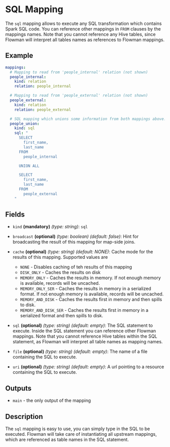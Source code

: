 # SQL Mapping
The `sql` mapping allows to execute any SQL transformation which contains Spark SQL code. You can reference other
mappings in `FROM` clauses by the mappings names. Note that you cannot reference any Hive tables, since Flowman will
interpret all tables names as references to Flowman mappings.

## Example
```yaml
mappings:
  # Mapping to read from 'people_internal' relation (not shown)
  people_internal:
    kind: relation
    relation: people_internal

  # Mapping to read from 'people_external' relation (not shown)
  people_external:
    kind: relation
    relation: people_external

  # SQL mapping which unions some information from both mappings above.
  people_union:
    kind: sql
    sql: "
      SELECT
        first_name,
        last_name
      FROM
        people_internal

      UNION ALL

      SELECT
        first_name,
        last_name
      FROM
        people_external
    "
```

## Fields
* `kind` **(mandatory)** *(type: string)*: `sql`

* `broadcast` **(optional)** *(type: boolean)* *(default: false)*: 
Hint for broadcasting the result of this mapping for map-side joins.

* `cache` **(optional)** *(type: string)* *(default: NONE)*:
Cache mode for the results of this mapping. Supported values are
  * `NONE` - Disables caching of teh results of this mapping
  * `DISK_ONLY` - Caches the results on disk
  * `MEMORY_ONLY` - Caches the results in memory. If not enough memory is available, records will be uncached.
  * `MEMORY_ONLY_SER` - Caches the results in memory in a serialized format. If not enough memory is available, records will be uncached.
  * `MEMORY_AND_DISK` - Caches the results first in memory and then spills to disk.
  * `MEMORY_AND_DISK_SER` - Caches the results first in memory in a serialized format and then spills to disk.

* `sql` **(optional)** *(type: string)* *(default: empty)*: 
The SQL statement to execute. Inside the SQL statement you can reference other Flowman mappings. Note that you 
cannot reference Hive tables within the SQL statement, as Flowman will interpret all table names as mapping names.

* `file` **(optional)** *(type: string)* *(default: empty)*: 
The name of a file containing the SQL to execute.

* `uri` **(optional)** *(type: string)* *(default: empty)*: 
A url pointing to a resource containing the SQL to execute.


## Outputs
* `main` - the only output of the mapping


## Description
The `sql` mapping is easy to use, you can simply type in the SQL to be executed. Flowman will
take care of instantiating all upstream mappings, which are referenced as table names in the
SQL statement.

